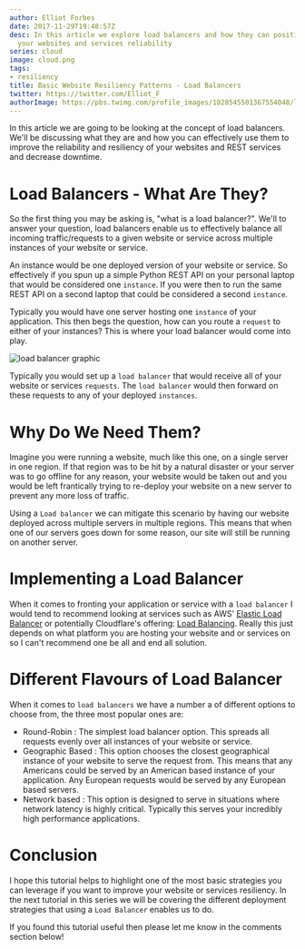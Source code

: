 ```yaml
---
author: Elliot Forbes
date: 2017-11-29T19:48:57Z
desc: In this article we explore load balancers and how they can positively improve
  your websites and services reliability
series: cloud
image: cloud.png
tags:
- resiliency
title: Basic Website Resiliency Patterns - Load Balancers
twitter: https://twitter.com/Elliot_F
authorImage: https://pbs.twimg.com/profile_images/1028545501367554048/lzr43cQv_400x400.jpg
---
```


In this article we are going to be looking at the concept of load balancers. We'll be discussing what they are and how you can effectively use them to improve the reliability and resiliency of your websites and REST services and decrease downtime.

# Load Balancers - What Are They?

So the first thing you may be asking is, "what is a load balancer?". We'll to answer your question, load balancers enable us to effectively balance all incoming traffic/requests to a given website or service across multiple instances of your website or service.

An instance would be one deployed version of your website or service. So effectively if you spun up a simple Python REST API on your personal laptop that would be considered one `instance`. If you were then to run the same REST API on a second laptop that could be considered a second `instance`.

Typically you would have one server hosting one `instance` of your application. This then begs the question, how can you route a `request` to either of your instances? This is where your load balancer would come into play.

![load balancer graphic](/images/load-balancer.gif)

Typically you would set up a `load balancer` that would receive all of your website or services `requests`. The `load balancer` would then forward on these requests to any of your deployed `instances`.

# Why Do We Need Them?

Imagine you were running a website, much like this one, on a single server in one region. If that region was to be hit by a natural disaster or your server was to go offline for any reason, your website would be taken out and you would be left frantically trying to re-deploy your website on a new server to prevent any more loss of traffic. 

Using a `Load balancer` we can mitigate this scenario by having our website deployed across multiple servers in multiple regions. This means that when one of our servers goes down for some reason, our site will still be running on another server. 

# Implementing a Load Balancer

When it comes to fronting your application or service with a `load balancer` I would tend to recommend looking at services such as AWS' [Elastic Load Balancer](https://aws.amazon.com/elasticloadbalancing/) or potentially Cloudflare's offering: [Load Balancing](https://www.cloudflare.com/load-balancing/). Really this just depends on what platform you are hosting your website and or services on so I can't recommend one be all and end all solution. 

# Different Flavours of Load Balancer

When it comes to `load balancers` we have a number a of different options to choose from, the three most popular ones are:

* Round-Robin : The simplest load balancer option. This spreads all requests evenly over all instances of your website or service. 
* Geographic Based : This option chooses the closest geographical instance of your website to serve the request from. This means that any Americans could be served by an American based instance of your application. Any European requests would be served by any European based servers. 
* Network based : This option is designed to serve in situations where network latency is highly critical. Typically this serves your incredibly high performance applications.

# Conclusion

I hope this tutorial helps to highlight one of the most basic strategies you can leverage if you want to improve your website or services resiliency. In the next tutorial in this series we will be covering the different deployment strategies that using a `Load Balancer` enables us to do.

If you found this tutorial useful then please let me know in the comments section below!      

